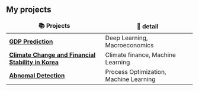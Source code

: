 <h2> My projects </h2>
<table>
  <thead align="center">
    <tr border: none;>
      <td><b>📚 Projects</b></td>
      <td><b>📙 detail </b></td>
    </tr>
  </thead>
  <tbody>
    <tr>
      <td><a href="https://github.com/tb000330/Research_Assistant.git"><b>GDP Prediction</b></a></td>
      <td> Deep Learning, Macroeconomics </td>
    </tr>
    <tr>
      <td><a href="https://github.com/tb000330/Research_Assistant.git"><b>Climate Change and Financial Stability in Korea</b></a></td>
      <td> Climate finance, Machine Learning </td>
    </tr>
    <tr>
      <td><a href="https://github.com/tb000330/BPA_Lab.git"><b>Abnomal Detection</b></a></td>
      <td> Process Optimization, Machine Learning </td>
    </tr>
  </tbody>
</table>
